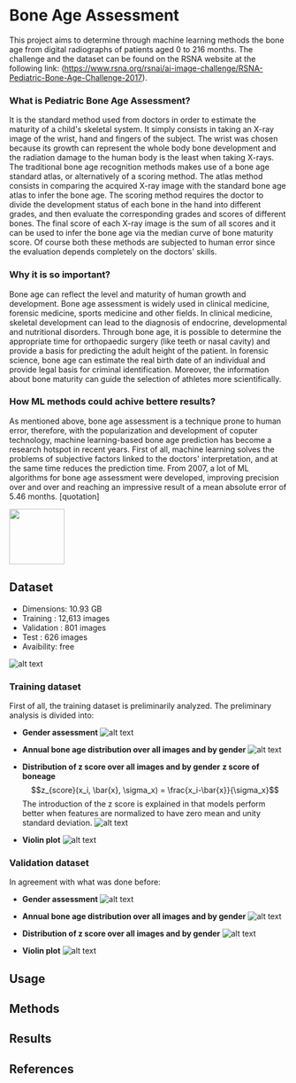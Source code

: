 # Bone Age Assessment
This project aims to determine through machine learning methods the bone age from digital radiographs of patients aged 0 to 216 months. The challenge and the dataset can be found on the RSNA website at the following link: (https://www.rsna.org/rsnai/ai-image-challenge/RSNA-Pediatric-Bone-Age-Challenge-2017).

### What is Pediatric Bone Age Assessment?
It is the standard method used from doctors in order to estimate the maturity of a child's skeletal system. It simply consists in taking an X-ray image of the wrist, hand and fingers of the subject. The wrist was chosen because its growth can represent the whole body bone development and the radiation damage to the human body is the least when taking X-rays. The traditional bone age recognition methods makes use of a bone age standard atlas, or alternatively of a scoring method. The atlas method consists in comparing the acquired X-ray image with the standard bone age atlas to infer the bone age. The scoring method requires the doctor to divide the development status of each bone in the hand into different grades, and then evaluate the corresponding grades and scores of different bones. The final score of each X-ray image is the sum of all scores and it can be used to infer the bone age via the median curve of bone maturity score. Of course both these methods are subjected to human error since the evaluation depends completely on the doctors' skills.

### Why it is so important? 
Bone age can reflect the level and maturity of human growth and development. Bone age assessment is widely used in clinical medicine, forensic medicine, sports medicine and other fields. In clinical medicine, skeletal development can lead to the diagnosis of endocrine, developmental and nutritional disorders. Through bone age, it is possible to determine the appropriate time for orthopaedic surgery (like teeth or nasal cavity) and provide a basis for predicting the adult height of the patient. In forensic science, bone age can estimate the real birth date of an individual and provide legal basis for criminal identification. Moreover, the information about bone maturity can guide the selection of athletes more scientifically.

### How ML methods could achive bettere results?
As mentioned above, bone age assessment is a technique prone to human error, therefore, with the popularization and development of coputer technology, machine learning-based bone age prediction has become a research hotspot in recent years. First of all, machine learning solves the problems of subjective factors linked to the doctors' interpretation, and at the same time reduces the prediction time. From 2007, a lot of ML algorithms for bone age assessment were developed, improving precision over and over and reaching an impressive result of a mean absolute error of 5.46 months. [quotation]

<img src = "https://github.com/giuseppeantoniomotisi/boneageassessment/blob/main/dataset/images/13196.png" width="100" height="100">

## Dataset
- Dimensions: 10.93 GB
- Training : 12,613 images
- Validation : 801 images
- Test : 626 images
- Avaibility: free

![alt text](https://github.com/giuseppeantoniomotisi/boneageassessment/blob/main/dataset/images/piechart_rsna_dataset.png)
### Training dataset
First of all, the training dataset is preliminarily analyzed. The preliminary analysis is divided into:

- **Gender assessment**
![alt text](https://github.com/giuseppeantoniomotisi/boneageassessment/blob/main/dataset/images/training_gender_counter.png)

- **Annual bone age distribution over all images and by gender**
![alt text](https://github.com/giuseppeantoniomotisi/boneageassessment/blob/main/dataset/images/training_boneage.png)

- **Distribution of z score over all images and by gender**
**z score of boneage**
$$z_{score}(x_i, \bar{x}, \sigma_x) = \frac{x_i-\bar{x}}{\sigma_x}$$
The introduction of the z score is explained in that models perform better when features are normalized to have zero mean and unity standard deviation.
![alt text](https://github.com/giuseppeantoniomotisi/boneageassessment/blob/main/dataset/images/training_zscore.png)

- **Violin plot**
![alt text](https://github.com/giuseppeantoniomotisi/boneageassessment/blob/main/dataset/images/training_violin.png)

### Validation dataset
In agreement with what was done before:
- **Gender assessment**
![alt text](https://github.com/giuseppeantoniomotisi/boneageassessment/blob/main/dataset/images/validation_gender_counter.png)

- **Annual bone age distribution over all images and by gender**
![alt text](https://github.com/giuseppeantoniomotisi/boneageassessment/blob/main/dataset/images/validation_boneage.png)

- **Distribution of z score over all images and by gender**
![alt text](https://github.com/giuseppeantoniomotisi/boneageassessment/blob/main/dataset/images/validation_zscore.png)

- **Violin plot**
![alt text](https://github.com/giuseppeantoniomotisi/boneageassessment/blob/main/dataset/images/validation_violin.png)

## Usage

## Methods

## Results

## References
